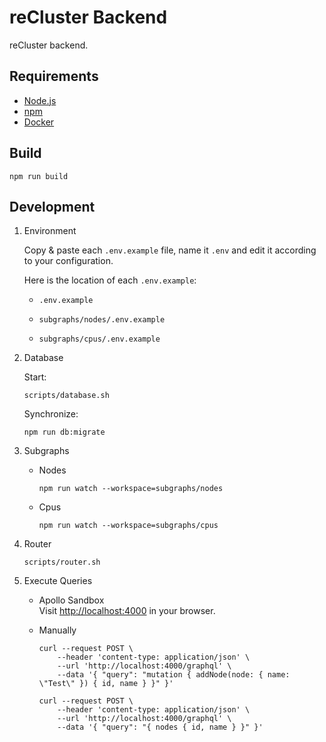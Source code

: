 # reCluster Backend

reCluster backend.

## Requirements

- [Node.js](https://nodejs.org)
- [npm](https://www.npmjs.com)
- [Docker](https://www.docker.com)

## Build

```console
npm run build
```

## Development

1. Environment

   Copy & paste each `.env.example` file, name it `.env` and edit it according to your configuration.

   Here is the location of each `.env.example`:

   - `.env.example`

   - `subgraphs/nodes/.env.example`

   - `subgraphs/cpus/.env.example`

1. Database

   Start:

   ```console
   scripts/database.sh
   ```

   Synchronize:

   ```console
   npm run db:migrate
   ```

1. Subgraphs

   - Nodes

     ```console
     npm run watch --workspace=subgraphs/nodes
     ```

   - Cpus

     ```console
     npm run watch --workspace=subgraphs/cpus
     ```

1. Router

   ```console
   scripts/router.sh
   ```

1. Execute Queries

   - Apollo Sandbox \
     Visit <http://localhost:4000> in your browser.

   - Manually

     ```console
     curl --request POST \
         --header 'content-type: application/json' \
         --url 'http://localhost:4000/graphql' \
         --data '{ "query": "mutation { addNode(node: { name: \"Test\" }) { id, name } }" }'

     curl --request POST \
         --header 'content-type: application/json' \
         --url 'http://localhost:4000/graphql' \
         --data '{ "query": "{ nodes { id, name } }" }'
     ```
